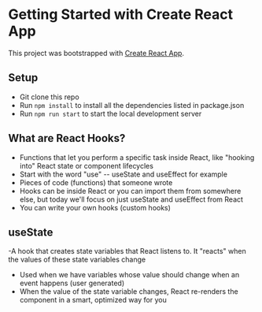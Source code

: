 # Getting Started with Create React App

This project was bootstrapped with [Create React App](https://github.com/facebook/create-react-app).

## Setup
- Git clone this repo
- Run `npm install` to install all the dependencies listed in package.json
- Run `npm run start` to start the local development server

## What are React Hooks?
- Functions that let you perform a specific task inside React, like "hooking into" React state or component lifecycles
- Start with the word "use" -- useState and useEffect for example
- Pieces of code (functions) that someone wrote
- Hooks can be inside React or you can import them from somewhere else, but today we'll focus on just useState and useEffect from React
- You can write your own hooks (custom hooks)

## useState
-A hook that creates state variables that React listens to. It "reacts" when the values of these state variables change
- Used when we have variables whose value should change when an event happens (user generated)
- When the value of the state variable changes, React re-renders the component in a smart, optimized way for you
